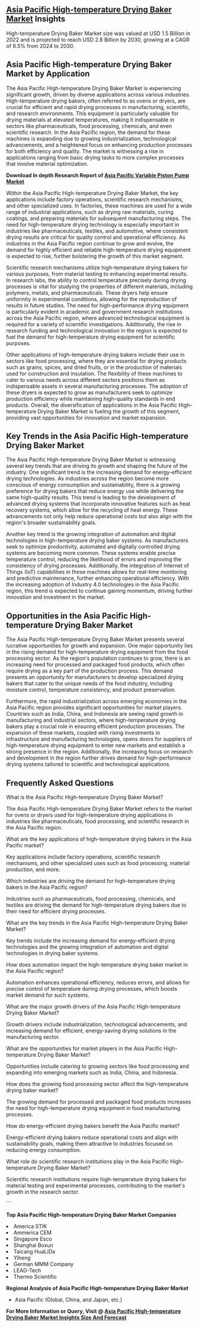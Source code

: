 <h2><a href="https://www.verifiedmarketreports.com/download-sample/?rid=508126&amp;utm_source=Github-Feb&amp;utm_medium=225" target="_blank">Asia Pacific High-temperature Drying Baker Market</a> Insights</h2><p>High-temperature Drying Baker Market size was valued at USD 1.5 Billion in 2022 and is projected to reach USD 2.8 Billion by 2030, growing at a CAGR of 8.5% from 2024 to 2030.</p><p><h2>Asia Pacific High-temperature Drying Baker Market by Application</h2> <p>The Asia Pacific High-temperature Drying Baker Market is experiencing significant growth, driven by diverse applications across various industries. High-temperature drying bakers, often referred to as ovens or dryers, are crucial for efficient and rapid drying processes in manufacturing, scientific, and research environments. This equipment is particularly valuable for drying materials at elevated temperatures, making it indispensable in sectors like pharmaceuticals, food processing, chemicals, and even scientific research. In the Asia Pacific region, the demand for these machines is expanding due to growing industrialization, technological advancements, and a heightened focus on enhancing production processes for both efficiency and quality. The market is witnessing a rise in applications ranging from basic drying tasks to more complex processes that involve material optimization. <p><strong>Download In depth Research Report of <a href="https://www.verifiedmarketreports.com/download-sample/?rid=236118&amp;utm_source=Pulse-Dec&amp;utm_medium=225" target="_blank">Asia Pacific Variable Piston Pump Market</a></strong></p> <p>Within the Asia Pacific High-temperature Drying Baker Market, the key applications include factory operations, scientific research mechanisms, and other specialized uses. In factories, these machines are used for a wide range of industrial applications, such as drying raw materials, curing coatings, and preparing materials for subsequent manufacturing steps. The need for high-temperature drying technology is especially important in industries like pharmaceuticals, textiles, and automotive, where consistent drying results are critical for quality control and operational efficiency. As industries in the Asia Pacific region continue to grow and evolve, the demand for highly efficient and reliable high-temperature drying equipment is expected to rise, further bolstering the growth of this market segment. <p>Scientific research mechanisms utilize high-temperature drying bakers for various purposes, from material testing to enhancing experimental results. In research labs, the ability to control temperature precisely during drying processes is vital for studying the properties of different materials, including polymers, metals, and pharmaceuticals. These dryers help ensure uniformity in experimental conditions, allowing for the reproduction of results in future studies. The need for high-performance drying equipment is particularly evident in academic and government research institutions across the Asia Pacific region, where advanced technological equipment is required for a variety of scientific investigations. Additionally, the rise in research funding and technological innovation in the region is expected to fuel the demand for high-temperature drying equipment for scientific purposes. <p>Other applications of high-temperature drying bakers include their use in sectors like food processing, where they are essential for drying products such as grains, spices, and dried fruits, or in the production of materials used for construction and insulation. The flexibility of these machines to cater to various needs across different sectors positions them as indispensable assets in several manufacturing processes. The adoption of these dryers is expected to grow as manufacturers seek to optimize production efficiency while maintaining high-quality standards in end products. Overall, the diversification of applications in the Asia Pacific High-temperature Drying Baker Market is fueling the growth of this segment, providing vast opportunities for innovation and market expansion. <h2>Key Trends in the Asia Pacific High-temperature Drying Baker Market</h2> <p>The Asia Pacific High-temperature Drying Baker Market is witnessing several key trends that are driving its growth and shaping the future of the industry. One significant trend is the increasing demand for energy-efficient drying technologies. As industries across the region become more conscious of energy consumption and sustainability, there is a growing preference for drying bakers that reduce energy use while delivering the same high-quality results. This trend is leading to the development of advanced drying systems that incorporate innovative features such as heat recovery systems, which allow for the recycling of heat energy. These advancements not only help reduce operational costs but also align with the region's broader sustainability goals. <p>Another key trend is the growing integration of automation and digital technologies in high-temperature drying baker systems. As manufacturers seek to optimize productivity, automated and digitally controlled drying systems are becoming more common. These systems enable precise temperature control, reducing the likelihood of errors and improving the consistency of drying processes. Additionally, the integration of Internet of Things (IoT) capabilities in these machines allows for real-time monitoring and predictive maintenance, further enhancing operational efficiency. With the increasing adoption of Industry 4.0 technologies in the Asia Pacific region, this trend is expected to continue gaining momentum, driving further innovation and investment in the market. <h2>Opportunities in the Asia Pacific High-temperature Drying Baker Market</h2> <p>The Asia Pacific High-temperature Drying Baker Market presents several lucrative opportunities for growth and expansion. One major opportunity lies in the rising demand for high-temperature drying equipment from the food processing sector. As the region's population continues to grow, there is an increasing need for processed and packaged food products, which often require drying as a key part of the production process. This demand presents an opportunity for manufacturers to develop specialized drying bakers that cater to the unique needs of the food industry, including moisture control, temperature consistency, and product preservation. <p>Furthermore, the rapid industrialization across emerging economies in the Asia Pacific region provides significant opportunities for market players. Countries such as India, China, and Indonesia are seeing rapid growth in manufacturing and industrial sectors, where high-temperature drying bakers play a crucial role in ensuring efficient production processes. The expansion of these markets, coupled with rising investments in infrastructure and manufacturing technologies, opens doors for suppliers of high-temperature drying equipment to enter new markets and establish a strong presence in the region. Additionally, the increasing focus on research and development in the region further drives demand for high-performance drying systems tailored to scientific and technological applications. <h2>Frequently Asked Questions</h2> <p>What is the Asia Pacific High-temperature Drying Baker Market? </p> <p>The Asia Pacific High-temperature Drying Baker Market refers to the market for ovens or dryers used for high-temperature drying applications in industries like pharmaceuticals, food processing, and scientific research in the Asia Pacific region. </p> <p>What are the key applications of high-temperature drying bakers in the Asia Pacific market?</p> <p>Key applications include factory operations, scientific research mechanisms, and other specialized uses such as food processing, material production, and more. </p> <p>Which industries are driving the demand for high-temperature drying bakers in the Asia Pacific region?</p> <p>Industries such as pharmaceuticals, food processing, chemicals, and textiles are driving the demand for high-temperature drying bakers due to their need for efficient drying processes. </p> <p>What are the key trends in the Asia Pacific High-temperature Drying Baker Market?</p> <p>Key trends include the increasing demand for energy-efficient drying technologies and the growing integration of automation and digital technologies in drying baker systems. </p> <p>How does automation impact the high-temperature drying baker market in the Asia Pacific region?</p> <p>Automation enhances operational efficiency, reduces errors, and allows for precise control of temperature during drying processes, which boosts market demand for such systems. </p> <p>What are the major growth drivers of the Asia Pacific High-temperature Drying Baker Market?</p> <p>Growth drivers include industrialization, technological advancements, and increasing demand for efficient, energy-saving drying solutions in the manufacturing sector. </p> <p>What are the opportunities for market players in the Asia Pacific High-temperature Drying Baker Market?</p> <p>Opportunities include catering to growing sectors like food processing and expanding into emerging markets such as India, China, and Indonesia. </p> <p>How does the growing food processing sector affect the high-temperature drying baker market?</p> <p>The growing demand for processed and packaged food products increases the need for high-temperature drying equipment in food manufacturing processes. </p> <p>How do energy-efficient drying bakers benefit the Asia Pacific market?</p> <p>Energy-efficient drying bakers reduce operational costs and align with sustainability goals, making them attractive to industries focused on reducing energy consumption. </p> <p>What role do scientific research institutions play in the Asia Pacific High-temperature Drying Baker Market?</p> <p>Scientific research institutions require high-temperature drying bakers for material testing and experimental processes, contributing to the market's growth in the research sector. </p> ```</p><p><strong>Top Asia Pacific High-temperature Drying Baker Market Companies</strong></p><div data-test-id=""><p><li>America STIK</li><li> Ammerica CEM</li><li> Singapore Esco</li><li> Shanghai Boxun</li><li> Taicang HuaLiDa</li><li> Yiheng</li><li> German MMM Company</li><li> LEAD-Tech</li><li> Thermo Scientific</li></p><div><strong>Regional Analysis of&nbsp;Asia Pacific High-temperature Drying Baker Market</strong></div><ul><li dir="ltr"><p dir="ltr">Asia Pacific (Global, China, and Japan, etc.)</p></li></ul><p><strong>For More Information or Query, Visit @&nbsp;</strong><strong><a href="https://www.verifiedmarketreports.com/product/high-temperature-drying-baker-market/?utm_source=Github-Feb&amp;utm_medium=225" target="_blank">Asia Pacific High-temperature Drying Baker Market Insights Size And Forecast</a></strong></p></div><h2>&nbsp;</h2><div data-test-id="">&nbsp;</div>
